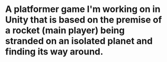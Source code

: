 # A platformer game I'm working on in Unity that is based on the premise of a rocket (main player) being stranded on an isolated planet and finding its way around.
